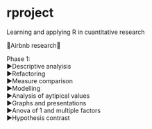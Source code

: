 # rproject
Learning and applying R in cuantitative research 

🔎Airbnb research🔎

Phase 1:    
▶️Descriptive analyisis   
▶️Refactoring   
▶️Measure comparison    
▶️Modelling   
▶️Analysis of aytipical values    
▶️Graphs and presentations    
▶️Anova of 1 and multiple factors    
▶️Hypothesis contrast   
